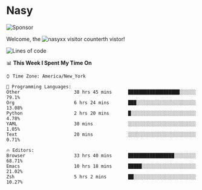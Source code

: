 # Nasy

<!--
<p align="center">
<img height="200" src="https://github-readme-stats.vercel.app/api?username=nasyxx&count_private=true&show_icons=true&theme=dracula&include_all_commits=true"/>
<img height="200" src="https://github-readme-stats.vercel.app/api/top-langs/?username=nasyxx&theme=dracula&hide=html,jupyter+notebook&count_private=true&show_icons=true"/>
</p>

  
----------------
-->

![Sponsor](https://img.shields.io/static/v1.svg?label=Sponsor&message=%E2%9D%A4&logo=GitHub&style=flat&color=pink)
 
Welcome, the ![nasyxx visitor counter](https://count.getloli.com/get/@nasyxx?theme=rule34)th vistor!
 
<!--START_SECTION:waka-->
![Lines of code](https://img.shields.io/badge/From%20Hello%20World%20I%27ve%20Written-599955%20lines%20of%20code-blue)

📊 **This Week I Spent My Time On** 

```text
⌚︎ Time Zone: America/New_York

💬 Programming Languages: 
Other                    38 hrs 45 mins      ███████████████████░░░░░░   79.1% 
Org                      6 hrs 24 mins       ███░░░░░░░░░░░░░░░░░░░░░░   13.08% 
Python                   2 hrs 20 mins       █░░░░░░░░░░░░░░░░░░░░░░░░   4.78% 
YAML                     30 mins             ░░░░░░░░░░░░░░░░░░░░░░░░░   1.05% 
Text                     20 mins             ░░░░░░░░░░░░░░░░░░░░░░░░░   0.71%

🔥 Editors: 
Browser                  33 hrs 40 mins      █████████████████░░░░░░░░   68.71% 
Emacs                    10 hrs 18 mins      █████░░░░░░░░░░░░░░░░░░░░   21.02% 
Zsh                      5 hrs 2 mins        ██░░░░░░░░░░░░░░░░░░░░░░░   10.27%

```


<!--END_SECTION:waka-->

<!-- ![visitors](https://visitor-badge.laobi.icu/badge?page_id=nasyxx.nasyxx) -->
